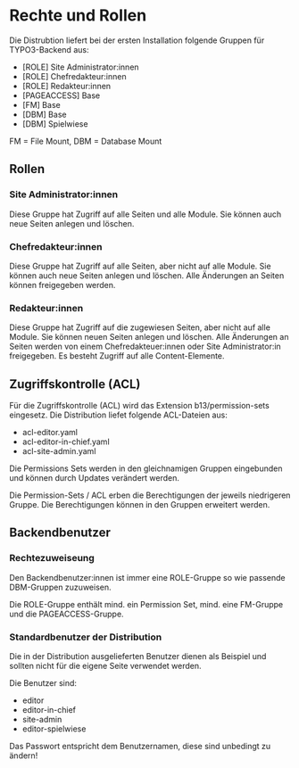 # Rechte und Rollen

Die Distrubtion liefert bei der ersten Installation folgende Gruppen für TYPO3-Backend aus:
- [ROLE] Site Administrator:innen
- [ROLE] Chefredakteur:innen
- [ROLE] Redakteur:innen
- [PAGEACCESS] Base
- [FM] Base
- [DBM] Base
- [DBM] Spielwiese

FM = File Mount, DBM = Database Mount

## Rollen

### Site Administrator:innen

Diese Gruppe hat Zugriff auf alle Seiten und alle Module. Sie können auch neue Seiten anlegen und löschen.

### Chefredakteur:innen

Diese Gruppe hat Zugriff auf alle Seiten, aber nicht auf alle Module. Sie können auch neue Seiten anlegen und löschen.
Alle Änderungen an Seiten können freigegeben werden.

### Redakteur:innen

Diese Gruppe hat Zugriff auf die zugewiesen Seiten, aber nicht auf alle Module. Sie können neuen Seiten anlegen und löschen.
Alle Änderungen an Seiten werden von einem Chefredakteuer:innen oder Site Administrator:in freigegeben.
Es besteht Zugriff auf alle Content-Elemente.

## Zugriffskontrolle (ACL)

Für die Zugriffskontrolle (ACL) wird das Extension b13/permission-sets eingesetz.
Die Distribution liefet folgende ACL-Dateien aus:
- acl-editor.yaml
- acl-editor-in-chief.yaml
- acl-site-admin.yaml

Die Permissions Sets werden in den gleichnamigen Gruppen eingebunden und können durch Updates verändert werden.

Die Permission-Sets / ACL erben die Berechtigungen der jeweils niedrigeren Gruppe. Die Berechtigungen können in den Gruppen erweitert werden.

## Backendbenutzer

### Rechtezuweiseung
Den Backendbenutzer:innen ist immer eine ROLE-Gruppe so wie passende DBM-Gruppen zuzuweisen.

Die ROLE-Gruppe enthält mind. ein Permission Set, mind. eine FM-Gruppe und die PAGEACCESS-Gruppe.

### Standardbenutzer der Distribution
Die in der Distribution ausgelieferten Benutzer dienen als Beispiel und sollten nicht für die eigene Seite verwendet werden.

Die Benutzer sind:
- editor
- editor-in-chief
- site-admin
- editor-spielwiese

Das Passwort entspricht dem Benutzernamen, diese sind unbedingt zu ändern!


